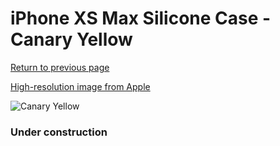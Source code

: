 # iPhone XS Max Silicone Case - Canary Yellow

[Return to previous page](/iphone_x)

[High-resolution image from Apple](https://store.storeimages.cdn-apple.com/8756/as-images.apple.com/is/MW962?wid=4500&hei=4500&fmt=png)

<div style="width: 384px"><img src="/everysource/MW962.png" alt="Canary Yellow"></div>

### Under construction

